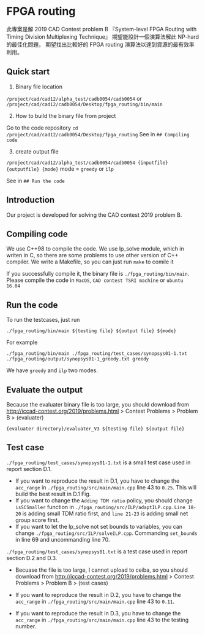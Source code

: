 # FPGA routing

此專案是解 2019 CAD Contest problem B
『System-level FPGA Routing with Timing Division Multiplexing Technique』
期望能設計一個演算法解此 NP-hard 的最佳化問題，
期望找出比較好的 FPGA routing 演算法以達到資源的最有效率利用。

## Quick start

1. Binary file location

`/project/cad/cad12/alpha_test/cadb0054/cadb0054`
or
`/project/cad/cad12/cadb0054/Desktop/fpga_routing/bin/main`

2. How to build the binary file from project

Go to the code repository `cd /project/cad/cad12/cadb0054/Desktop/fpga_routing`
See in `## Compiling code`

3. create output file

`/project/cad/cad12/alpha_test/cadb0054/cadb0054 {inputfile} {outputfile} {mode}`
mode = `greedy` or `ilp`

See in `## Run the code`

## Introduction

Our project is developed for solving the CAD contest 2019 problem B.

## Compiling code

We use C++98 to compile the code. We use lp_solve module, which in writen in C, so there are some problems to use other version of C++ compiler. We write a Makefile, so you can just run `make` to comile it

If you successfully compile it, the binary file is `./fpga_routing/bin/main`.
Please compile the code in `MacOS`, `CAD contest TSRI machine` or `ubuntu 16.04`

## Run the code

To run the testcases, just run

`./fpga_routing/bin/main ${testing file} ${output file} ${mode}`

For example

`./fpga_routing/bin/main ./fpga_routing/test_cases/synopsys01-1.txt ./fpga_routing/output/synopsys01-1_greedy.txt greedy`

We have `greedy` and `ilp` two modes.

## Evaluate the output

Because the evaluater binary file is too large, you should download from http://iccad-contest.org/2019/problems.html > Contest Problems > 
Problem B >  (evaluater)

`{evaluater directory}/evaluater_V3 ${testing file} ${output file}`

## Test case

`./fpga_routing/test_cases/synopsys01-1.txt` is a small test case used in report section D.1.

- If you want to reproduce the result in D.1, you have to change the `acc_range` in `./fpga_routing/src/main/main.cpp` line 43 to `0.25`. This will build the best result in D.1 Fig.
- If you want to change the `Adding TDM ratio` policy, you should change `isSCSmaller` function in `./fpga_routing/src/ILP/adaptILP.cpp`. `Line 18-20` is adding small TDM ratio first, and `line 21-23` is adding small net group score first.
- If you want to let the lp_solve not set bounds to variables, you can change `./fpga_routing/src/ILP/solveILP.cpp`. Commanding `set_bounds` in line 69 and uncommanding line 70.

`./fpga_routing/test_cases/synopsys01.txt` is a test case used in report section D.2 and D.3.

- Becuase the file is too large, I cannot upload to ceiba, so you should download from http://iccad-contest.org/2019/problems.html > Contest Problems > 
Problem B > (test cases)
- If you want to reproduce the result in D.2, you have to change the `acc_range` in `./fpga_routing/src/main/main.cpp` line 43 to `0.11`.

- If you want to reproduce the result in D.3, you have to change the `acc_range` in `./fpga_routing/src/main/main.cpp` line 43 to the testing number.

